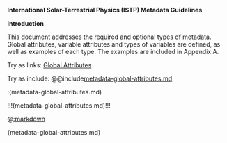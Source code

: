 **International Solar-Terrestrial Physics (ISTP) Metadata Guidelines**

**Introduction**

This document addresses the required and optional types of metadata. Global attributes, variable attributes and types of variables are defined, as well as examples of each type. The examples are included in Appendix A.

Try as links:
[Global Attributes](metadata-global-attributes.md)


Try as include:
@@include[metadata-global-attributes.md](metadata-global-attributes.md)

:(metadata-global-attributes.md)

!!!(metadata-global-attributes.md)!!!

@[:markdown](metadata-global-attributes.md)

{metadata-global-attributes.md}


